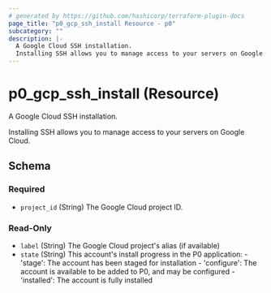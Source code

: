 ```yaml
---
# generated by https://github.com/hashicorp/terraform-plugin-docs
page_title: "p0_gcp_ssh_install Resource - p0"
subcategory: ""
description: |-
  A Google Cloud SSH installation.
  Installing SSH allows you to manage access to your servers on Google Cloud.
---
```


# p0_gcp_ssh_install (Resource)

A Google Cloud SSH installation. 
		
Installing SSH allows you to manage access to your servers on Google Cloud.



<!-- schema generated by tfplugindocs -->
## Schema

### Required

- `project_id` (String) The Google Cloud project ID.

### Read-Only

- `label` (String) The Google Cloud project's alias (if available)
- `state` (String) This account's install progress in the P0 application:
		- 'stage': The account has been staged for installation
		- 'configure': The account is available to be added to P0, and may be configured
		- 'installed': The account is fully installed

